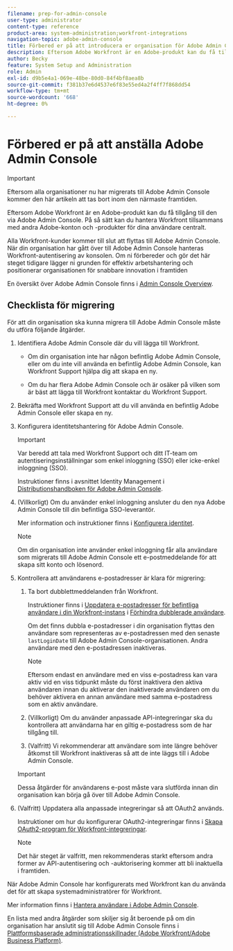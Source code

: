 ```yaml
---
filename: prep-for-admin-console
user-type: administrator
content-type: reference
product-area: system-administration;workfront-integrations
navigation-topic: adobe-admin-console
title: Förbered er på att introducera er organisation för Adobe Admin Console
description: Eftersom Adobe Workfront är en Adobe-produkt kan du få tillgång till den via Adobe Admin Console. På så sätt kan du hantera Workfront tillsammans med andra Adobe-konton och -produkter för dina användare centralt.
author: Becky
feature: System Setup and Administration
role: Admin
exl-id: d9b5e4a1-069e-48be-80d0-84f4bf8aea8b
source-git-commit: f381b37e6d4537e6f83e55ed4a2f4ff7f868dd54
workflow-type: tm+mt
source-wordcount: '668'
ht-degree: 0%

---
```


# Förbered er på att anställa Adobe Admin Console

<!-- Audited: 12/2023 -->

<!--DELETE ME MARCH 2026-->

>[!IMPORTANT]
>
>Eftersom alla organisationer nu har migrerats till Adobe Admin Console kommer den här artikeln att tas bort inom den närmaste framtiden.

Eftersom Adobe Workfront är en Adobe-produkt kan du få tillgång till den via Adobe Admin Console. På så sätt kan du hantera Workfront tillsammans med andra Adobe-konton och -produkter för dina användare centralt.

Alla Workfront-kunder kommer till slut att flyttas till Adobe Admin Console. När din organisation har gått över till Adobe Admin Console hanteras Workfront-autentisering av konsolen. Om ni förbereder och gör det här steget tidigare lägger ni grunden för effektiv arbetshantering och positionerar organisationen för snabbare innovation i framtiden

En översikt över Adobe Admin Console finns i [Admin Console Overview](https://helpx.adobe.com/se/enterprise/using/admin-console.html).

## Checklista för migrering

För att din organisation ska kunna migrera till Adobe Admin Console måste du utföra följande åtgärder.

1. Identifiera Adobe Admin Console där du vill lägga till Workfront.

   * Om din organisation inte har någon befintlig Adobe Admin Console, eller om du inte vill använda en befintlig Adobe Admin Console, kan Workfront Support hjälpa dig att skapa en ny.

   * Om du har flera Adobe Admin Console och är osäker på vilken som är bäst att lägga till Workfront kontaktar du Workfront Support.

1. Bekräfta med Workfront Support att du vill använda en befintlig Adobe Admin Console eller skapa en ny.

1. Konfigurera identitetshantering för Adobe Admin Console.

   >[!IMPORTANT]
   >
   >Var beredd att tala med Workfront Support och ditt IT-team om autentiseringsinställningar som enkel inloggning (SSO) eller icke-enkel inloggning (SSO).

   Instruktioner finns i avsnittet Identity Management i [Distributionshandboken för Adobe Admin Console](https://helpx.adobe.com/se/enterprise/using/deployment-planning.html).

1. (Villkorligt) Om du använder enkel inloggning ansluter du den nya Adobe Admin Console till din befintliga SSO-leverantör.

   Mer information och instruktioner finns i [Konfigurera identitet](https://helpx.adobe.com/se/enterprise/using/set-up-identity.html).

   >[!NOTE]
   >
   >Om din organisation inte använder enkel inloggning får alla användare som migrerats till Adobe Admin Console ett e-postmeddelande för att skapa sitt konto och lösenord.

1. Kontrollera att användarens e-postadresser är klara för migrering:

   1. Ta bort dubblettmeddelanden från Workfront.

      Instruktioner finns i [Uppdatera e-postadresser för befintliga användare i din Workfront-instans](/help/quicksilver/administration-and-setup/manage-workfront/security/prevent-duplicate-users.md#update-email-addresses-of-existing-users-in-your-workfront-instance) i [Förhindra dubblerade användare](/help/quicksilver/administration-and-setup/manage-workfront/security/prevent-duplicate-users.md).

      Om det finns dubbla e-postadresser i din organisation flyttas den användare som representeras av e-postadressen med den senaste `lastLoginDate` till Adobe Admin Console-organisationen. Andra användare med den e-postadressen inaktiveras.

      >[!NOTE]
      >
      >Eftersom endast en användare med en viss e-postadress kan vara aktiv vid en viss tidpunkt måste du först inaktivera den aktiva användaren innan du aktiverar den inaktiverade användaren om du behöver aktivera en annan användare med samma e-postadress som en aktiv användare.

   1. (Villkorligt) Om du använder anpassade API-integreringar ska du kontrollera att användarna har en giltig e-postadress som de har tillgång till.

   1. (Valfritt) Vi rekommenderar att användare som inte längre behöver åtkomst till Workfront inaktiveras så att de inte läggs till i Adobe Admin Console.

   >[!IMPORTANT]
   >
   >Dessa åtgärder för användarens e-post måste vara slutförda innan din organisation kan börja gå över till Adobe Admin Console.

1. (Valfritt) Uppdatera alla anpassade integreringar så att OAuth2 används.

   Instruktioner om hur du konfigurerar OAuth2-integreringar finns i [Skapa OAuth2-program för Workfront-integreringar](../../administration-and-setup/configure-integrations/create-oauth-application.md).

   >[!NOTE]
   >
   >Det här steget är valfritt, men rekommenderas starkt eftersom andra former av API-autentisering och -auktorisering kommer att bli inaktuella i framtiden.

När Adobe Admin Console har konfigurerats med Workfront kan du använda det för att skapa systemadministratörer för Workfront.

Mer information finns i [Hantera användare i Adobe Admin Console](../../administration-and-setup/add-users/create-and-manage-users/admin-console.md).

En lista med andra åtgärder som skiljer sig åt beroende på om din organisation har anslutit sig till Adobe Admin Console finns i [Plattformsbaserade administrationsskillnader (Adobe Workfront/Adobe Business Platform)](../../administration-and-setup/get-started-wf-administration/actions-in-admin-console.md).
